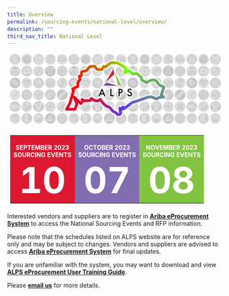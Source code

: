 ```yaml
---
title: Overview
permalink: /sourcing-events/national-level/overview/
description: ""
third_nav_title: National Level
---
```

![](/images/alps_sourcing_events_national_1920x640_clear.png)

<table style="padding: 0.5em; width:100%">
	<tbody>
		<tr>
			<td style="width: 33%; background-color: #DC1931; color: white; font-weight: bold; text-align: center; text-decoration: none;">
				<br>SEPTEMBER 2023
				<br>SOURCING EVENTS
				<br>
				<span style="color: white; font-size: 6em"> 10 </span>
			</td>
			<td style="width: 33%; background-color: #836DB1; color: white; font-weight: bold; text-align: center; text-decoration: none;">
				<br>OCTOBER 2023
				<br>SOURCING EVENTS
				<br>
				<span style="color: white; font-size: 6em"> 07 </span>
			</td>
			<td style="width: 33%; background-color: #82C341; color: white; font-weight: bold; text-align: center; text-decoration: none;">
				<br>NOVEMBER 2023
				<br>SOURCING EVENTS
				<br>
				<span style="color: white; font-size: 6em"> 08 </span>
			</td>
		</tr>
	</tbody>
</table>




Interested vendors and suppliers are to register in **[Ariba eProcurement System](https://www.ariba.com/)** to access the National Sourcing Events and RFP information.  

Please note that the schedules listed on ALPS website are for reference only and may be subject to changes. Vendors and suppliers are advised to access **[Ariba eProcurement System](https://www.ariba.com/)** for final updates.

If you are unfamiliar with the system, you may want to download and view **[ALPS eProcurement User Training Guide](/files/Sourcing%20Events/alps_supplier_training_v_7_1.pdf)**.

Please **[email us](mailto:alps_operations@alpshealthcare.com.sg)** for more details.